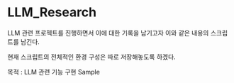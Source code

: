 # LLM_Research

LLM 관련 프로젝트를 진행하면서 이에 대한 기록을 남기고자 이와 같은 내용의 스크립트를 남긴다. 

현재 스크립트의 전체적인 환경 구성은 따로 저장해놓도록 하겠다.

목적 : LLM 관련 기능 구현 Sample
